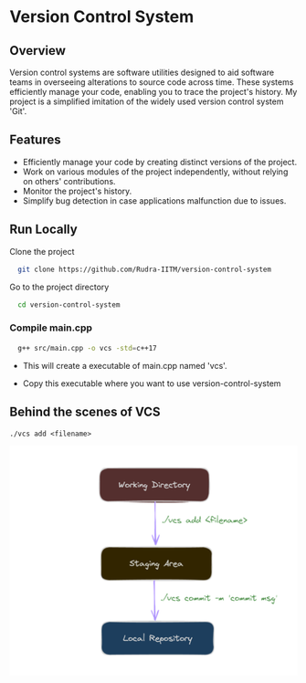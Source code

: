 
# Version Control System

## Overview
Version control systems are software utilities designed to aid software teams in overseeing alterations to source code across time. These systems efficiently manage your code, enabling you to trace the project's history. My project is a simplified imitation of the widely used version control system 'Git'.

## Features
- Efficiently manage your code by creating distinct versions of the project.
- Work on various modules of the project independently, without relying on others' contributions.
- Monitor the project's history.
- Simplify bug detection in case applications malfunction due to issues.


## Run Locally

Clone the project

```bash
  git clone https://github.com/Rudra-IITM/version-control-system
```

Go to the project directory

```bash
  cd version-control-system
```
### Compile main.cpp

```bash
  g++ src/main.cpp -o vcs -std=c++17
```
- This will create a executable of main.cpp named 'vcs'.

- Copy this executable where you want to use version-control-system

## Behind the scenes of VCS
```
./vcs add <filename>
```

<div align="center">
<img src="https://github.com/Rudra-IITM/version-control-system/blob/main/public/assets/vcs_arch.png" align="center" style="width: 50%, height: 50%" />
</div> 

